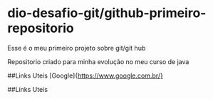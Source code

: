 # dio-desafio-git/github-primeiro-repositorio

Esse é o meu primeiro projeto sobre git/git hub

Repositorio criado para minha evolução no meu curso de java

##Links Uteis
[Google]{https://www.google.com.br/}

##Links Uteis 



